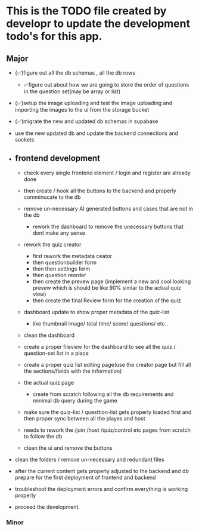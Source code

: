 # This is the TODO file created by developr to update the development todo's for this app.

## Major
- (✅)figure out all the db schemas , all the db rows
    - ✅figure out about how we are going to store the order of questions in the question set(may be array or list)

- (✅)setup the image uploading and test the image uploading and importing the images to the ui from the storage bucket
- (✅)migrate the new and updated db schemas in supabase
- use the new updated db and update the backend connections and sockets
-  ## frontend development 
    - check every single frontend element / login and register are already done 
    - then create / hook all the buttons to the backend and properly comminucate to the db
    - remove un-necessary AI generated buttons and cases that are not in the db 
        - rework the dashboard to remove the unecessary buttons that dont make any sense
    - rework the quiz creator
        - first rework the metadata ceator
        - then questionbuilder form
        - then then settings form 
        - then question reorder 
        - then create the prevew page (implement a new and cool looking prevew which is should be like 90% simlar to the actual quiz view)
        - then create the final Review form for the creation of the quiz
    - dashboard update to show proper metadata of the quiz-list
        - like thumbnail image/ total time/ score/ questions/ etc..
    - clean the dashboard 
    - create a proper fileview for the dashboard to see all the quiz / question-set list in a place
    - create a proper quiz list editing page(use the creator page but fill all the sections/fields with the information)
    
    - the actual quiz page
        - create from scratch following all the db requirements and minimal db query during the game
    - make sure the quiz-list / questtion-list gets properly loaded first and then proper sync between all the playes and host
    - needs to rework the /join /host /quiz/control etc pages from scratch to follow the db


    - clean the ui and remove the buttons 

- clean the folders / remove un-necessary and redundant files

- after the current content gets properly adjusted to the backend and db
    prepare for the first deployment of frontend and backend
    
- troubleshoot the deployment errors and confirm everything is working properly

- proceed the development.


### Minor